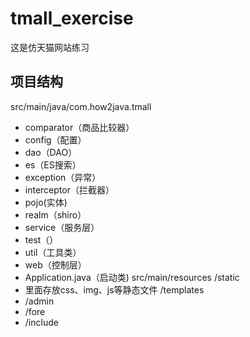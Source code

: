 # tmall_exercise
这是仿天猫网站练习
## 项目结构  
src/main/java/com.how2java.tmall  
- comparator（商品比较器）  
- config（配置）  
- dao（DAO）  
- es（ES搜索）  
- exception（异常）  
- interceptor（拦截器）  
- pojo(实体)  
- realm（shiro）  
- service（服务层）  
- test（）  
- util（工具类）  
- web（控制层）    
- Application.java（启动类)
   src/main/resources
/static
- 里面存放css、img、js等静态文件
/templates
- /admin
- /fore
- /include

